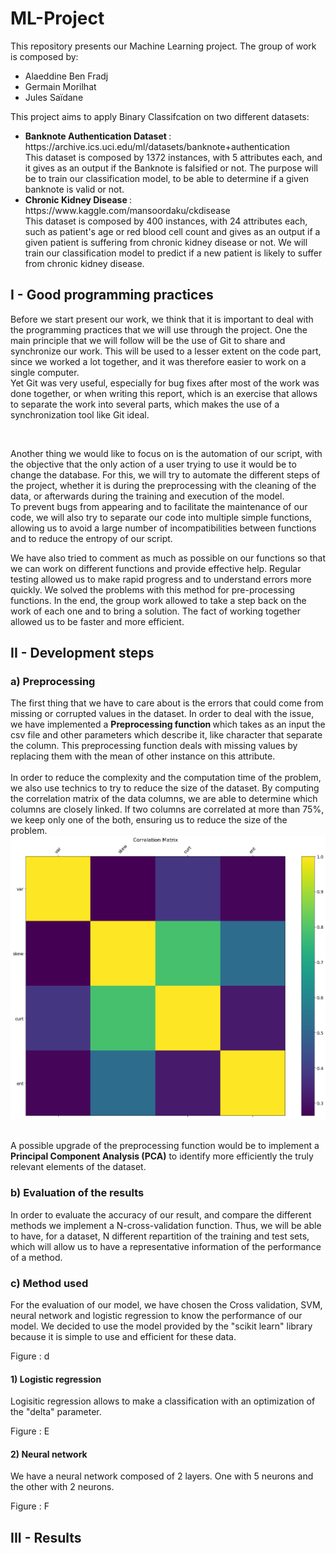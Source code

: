 # ML-Project
This repository presents our Machine Learning project. The group of work is composed by:

<ul>
  <li> Alaeddine Ben Fradj</li>
    <li> Germain Morilhat</li>
    <li> Jules Saïdane</li>


  </ul>
  
This project aims to apply Binary Classifcation on two different datasets: 
<ul>
  <li> <b> Banknote Authentication Dataset </b> : https://archive.ics.uci.edu/ml/datasets/banknote+authentication <br>
    This dataset is composed by 1372 instances, with 5 attributes each, and it gives as an output if the Banknote is falsified or not. The purpose will be to train our classification model, to be able to determine if a given banknote is valid or not.
  </li>
  <li> <b> Chronic Kidney Disease </b> : https://www.kaggle.com/mansoordaku/ckdisease <br>
    This dataset is composed by 400 instances, with 24 attributes each, such as patient's age or red blood cell count and gives as an output if a given patient is suffering from chronic kidney disease or not. We will train our classification model to predict if a new patient is likely to suffer from chronic kidney disease.
  </li>
</ul>

<h2>I - Good programming practices </h2>

<p>
Before we start present our work, we think that it is important to deal with the programming practices that we will use through the project. One the main principle that we will follow will be the use of Git to share and synchronize our work. This will be used to a lesser extent on the code part, since we worked a lot together, and it was therefore easier to work on a single computer.<br> Yet Git was very useful, especially for bug fixes after most of the work was done together, or when writing this report, which is an exercise that allows to separate the work into several parts, which makes the use of a synchronization tool like Git ideal.
</p>
<br>
<p>
Another thing we would like to focus on is the automation of our script, with the objective that the only action of a user trying to use it would be to change the database. For this, we will try to automate the different steps of the project, whether it is during the preprocessing with the cleaning of the data, or afterwards during the training and execution of the model.<br> To prevent bugs from appearing and to facilitate the maintenance of our code, we will also try to separate our code into multiple simple functions, allowing us to avoid a large number of incompatibilities between functions and to reduce the entropy of our script.
 
  We have also tried to comment as much as possible on our functions so that we can work on different functions and provide effective help. Regular testing allowed us to make rapid progress and to understand errors more quickly. We solved the problems with this method for pre-processing functions.
  In the end, the group work allowed to take a step back on the work of each one and to bring a solution. The fact of working together allowed us to be faster and more efficient. 

</p>

<h2> II - Development steps </h2>

<h3> a) Preprocessing</h3>

The first thing that we have to care about is the errors that could come from missing or corrupted values in the dataset. In order to deal with the issue, we have implemented a <b> Preprocessing function </b> which takes as an input the csv file and other parameters which describe it, like character that separate the column. This preprocessing function deals with missing values by replacing them with the mean of other instance on this attribute. <br>
<br>
In order to reduce the complexity and the computation time of the problem, we also use technics to try to reduce the size of the dataset. By computing the correlation matrix of the data columns, we are able to determine which columns are closely linked. If two columns are correlated at more than 75%, we keep only one of the both, ensuring us to reduce the size of the problem.
![image](https://github.com/GermainMorilhat/ML-Project/blob/main/correlation_matrix_banknote.png)

<br> A possible upgrade of the preprocessing function would be to implement a <b>Principal Component Analysis (PCA)</b> to identify more efficiently the truly relevant elements of the dataset.

<h3> b) Evaluation of the results </h3>


  In order to evaluate the accuracy of our result, and compare the different methods we implement a N-cross-validation function. Thus, we will be able to have, for a dataset, N different repartition of the training and test sets, which will allow us to have a representative information of the performance of a method.

<h3> c) Method used </h3>

  For the evaluation of our model, we have chosen the Cross validation, SVM, neural network and logistic regression to know the performance of our model. We decided to use the model provided by the "scikit learn" library because it is simple to use and efficient for these data.

  
  Figure : d
 

<h4> 1) Logistic regression </h3>
    
   Logisitic regression allows to make a classification with an optimization of the "delta" parameter. 
  
   Figure : E
  
<h4> 2) Neural network </h3>
  
 We have a neural network composed of 2 layers. One with 5 neurons and the other with 2 neurons. 
  
  Figure : F 
  
 
   

<h2> III - Results </h2>


